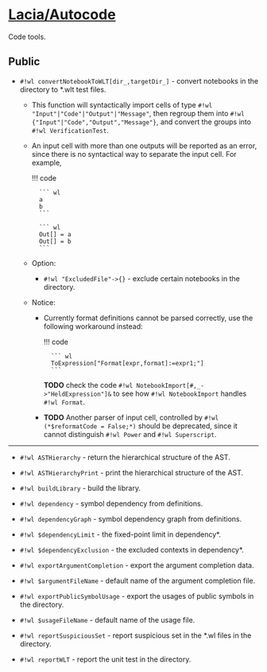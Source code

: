 # [Lacia/Autocode](https://github.com/yuriever/Lacia-Autocode)

Code tools.

## Public

* `#!wl convertNotebookToWLT[dir_,targetDir_]` - convert notebooks in the directory to *.wlt test files.

    * This function will syntactically import cells of type `#!wl "Input"|"Code"|"Output"|"Message"`, then regroup them into `#!wl {"Input"|"Code","Output","Message"}`, and convert the groups into `#!wl VerificationTest`.

    * An input cell with more than one outputs will be reported as an error, since there is no syntactical way to separate the input cell. For example,

        !!! code

            ``` wl
            a
            b
            ```

            ``` wl
            Out[] = a
            Out[] = b
            ```

    * Option:

        * `#!wl "ExcludedFile"->{}` - exclude certain notebooks in the directory.

    * Notice:

        * Currently format definitions cannot be parsed correctly, use the following workaround instead:

            !!! code

                ``` wl
                ToExpression["Format[expr,format]:=expr1;"]
                ```

            **TODO** check the code `#!wl NotebookImport[#,_->"HeldExpression"]&` to see how `#!wl NotebookImport` handles `#!wl Format`.

        * **TODO** Another parser of input cell, controlled by `#!wl (*$reformatCode = False;*)` should be deprecated, since it cannot distinguish `#!wl Power` and `#!wl Superscript`.

---

<!-- AST.wl -->

* `#!wl ASTHierarchy` - return the hierarchical structure of the AST.

* `#!wl ASTHierarchyPrint` - print the hierarchical structure of the AST.

<!-- buildLibrary.wl -->

* `#!wl buildLibrary` - build the library.

<!-- dependency.wl -->

* `#!wl dependency` - symbol dependency from definitions.

* `#!wl dependencyGraph` - symbol dependency graph from definitions.

* `#!wl $dependencyLimit` - the fixed-point limit in dependency*.

* `#!wl $dependencyExclusion` - the excluded contexts in dependency*.

<!-- exportArgumentCompletion.wl -->

* `#!wl exportArgumentCompletion` - export the argument completion data.

* `#!wl $argumentFileName` - default name of the argument completion file.

<!-- exportPublicSymbolUsage.wl -->

* `#!wl exportPublicSymbolUsage` - export the usages of public symbols in the directory.

* `#!wl $usageFileName` - default name of the usage file.

<!-- reportSuspiciousSet.wl -->

* `#!wl reportSuspiciousSet` - report suspicious set in the *.wl files in the directory.

<!-- reportWLT.wl -->

* `#!wl reportWLT` - report the unit test in the directory.